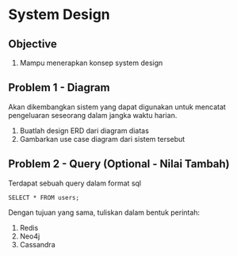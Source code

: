 # System Design
## Objective
1. Mampu menerapkan konsep system design

## Problem 1 - Diagram
Akan dikembangkan sistem yang dapat digunakan untuk mencatat pengeluaran seseorang dalam jangka waktu harian.
1. Buatlah design ERD dari diagram diatas
2. Gambarkan use case diagram dari sistem tersebut

## Problem 2  - Query (Optional - Nilai Tambah)
Terdapat sebuah query dalam format sql
```
SELECT * FROM users;
```
Dengan tujuan yang sama, tuliskan dalam bentuk perintah:
1. Redis
2. Neo4j
3. Cassandra